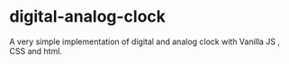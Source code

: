 # digital-analog-clock
A very simple implementation of digital and analog clock with Vanilla JS , CSS and html.
